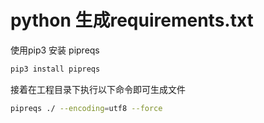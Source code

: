 # python 生成requirements.txt

使用pip3 安装 pipreqs

```bash
pip3 install pipreqs
```

接着在工程目录下执行以下命令即可生成文件

```bash
pipreqs ./ --encoding=utf8 --force
```

